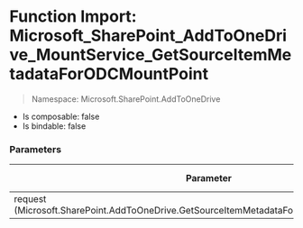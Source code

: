 # Function Import: Microsoft_SharePoint_AddToOneDrive_MountService_GetSourceItemMetadataForODCMountPoint

> Namespace: Microsoft.SharePoint.AddToOneDrive

- Is composable: false
- Is bindable: false

### Parameters

Parameter | SPO | SP 2019 | SP 2016 | SP 2013
----------|:---:|:-------:|:-------:|:-------:
request (Microsoft.SharePoint.AddToOneDrive.GetSourceItemMetadataForODCMountPointRequest) | ✅ | ❌ | ❌ | ❌